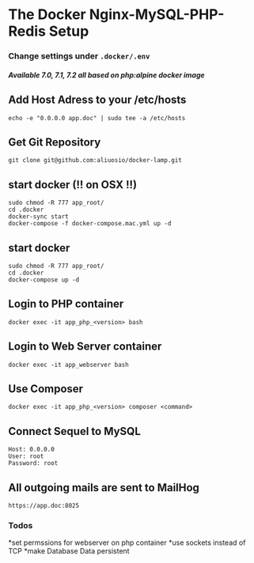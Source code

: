# The Docker Nginx-MySQL-PHP-Redis Setup

### Change settings under ```.docker/.env``` ###
##### Available 7.0, 7.1, 7.2 all based on php:alpine docker image

## Add Host Adress to your /etc/hosts
    echo -e "0.0.0.0 app.doc" | sudo tee -a /etc/hosts

## Get Git Repository
    git clone git@github.com:aliuosio/docker-lamp.git

## start docker (!! on OSX !!)
    sudo chmod -R 777 app_root/
    cd .docker
    docker-sync start
    docker-compose -f docker-compose.mac.yml up -d

## start docker
    sudo chmod -R 777 app_root/
    cd .docker
    docker-compose up -d
    
## Login to PHP container
    docker exec -it app_php_<version> bash
    
## Login to Web Server container
    docker exec -it app_webserver bash
    
## Use Composer
    docker exec -it app_php_<version> composer <command>
    
## Connect Sequel to MySQL
    Host: 0.0.0.0
    User: root
    Password: root
    
## All outgoing mails are sent to MailHog
    https://app.doc:8025


### Todos ###
*set permssions for webserver on php container
*use sockets instead of TCP
*make Database Data persistent